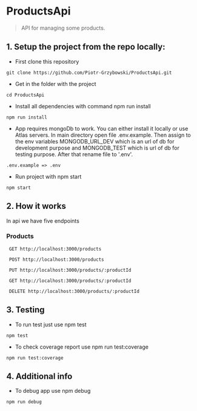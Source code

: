 # ProductsApi

> API for managing some products.

## 1. Setup the project from the repo locally:

- First clone this repository

```shell
git clone https://github.com/Piotr-Grzybowski/ProductsApi.git
```

- Get in the folder with the project

```shell
cd ProductsApi
```

- Install all dependencies with command npm run install

```shell
npm run install
```

- App requires mongoDb to work. You can either install it locally or use Atlas servers. In main directory open file .env.example. Then assign to the env variables MONGODB_URL_DEV which is an url of db for development purpose and MONGODB_TEST which is url of db for testing purpose. After that rename file to '.env'.

```shell
.env.example => .env
```

- Run project with npm start

```shell
npm start
```

## 2. How it works

In api we have five endpoints

### Products

```
 GET http://localhost:3000/products
```

```
 POST http://localhost:3000/products
```

```
 PUT http://localhost:3000/products/:productId
```

```
 GET http://localhost:3000/products/:productId
```

```
 DELETE http://localhost:3000/products/:productId
```

## 3. Testing

- To run test just use npm test

```shell
npm test
```

- To check coverage report use npm run test:coverage

```shell
npm run test:coverage
```

## 4. Additional info

- To debug app use npm debug

```shell
npm run debug
```
